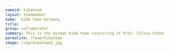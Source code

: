 ```yaml
---
nameid: kibateam
layout: teammember
name:  KibA team Germany
title: 
group: collaborator
summary: This is the German KibA team consisting of Prof. Silvia Schneider, Karen Krause, Robin Zimmermann
permalink: /team/kibateam
image: /img/kibateam2.jpg
---
```


